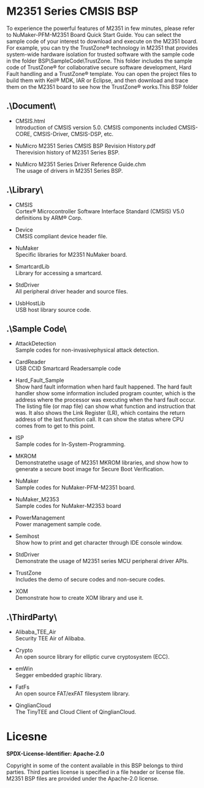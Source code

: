 # M2351 Series CMSIS BSP

To experience the powerful features of M2351 in few minutes, please refer to NuMaker-PFM-M2351 Board Quick Start Guide. You can select the sample code of your interest to download and execute on the M2351 board. For example, you can try the TrustZone® technology in M2351 that provides system-wide hardware isolation for trusted software with the sample code in the folder BSP\SampleCode\TrustZone. This folder includes the sample code of TrustZone® for collaborative secure software development, Hard Fault handling and a TrustZone® template. You can open the project files to build them with Keil® MDK, IAR or Eclipse, and then download and trace them on the M2351 board to see how the TrustZone® works.This BSP folder

## .\Document\


- CMSIS.html<br>
	Introduction of CMSIS version 5.0. CMSIS components included CMSIS-CORE, CMSIS-Driver, CMSIS-DSP, etc.

- NuMicro M2351 Series CMSIS BSP Revision History.pdf<br>
	Therevision history of M2351 Series BSP.

- NuMicro M2351 Series Driver Reference Guide.chm<br>
	The usage of drivers in M2351 Series BSP.

## .\Library\


- CMSIS<br>
	Cortex® Microcontroller Software Interface Standard (CMSIS) V5.0 definitions by ARM® Corp.

- Device<br>
	CMSIS compliant device header file.

- NuMaker<br>
	Specific libraries for M2351 NuMaker board.

- SmartcardLib<br>
	Library for accessing a smartcard.

- StdDriver<br>
	All peripheral driver header and source files.

- UsbHostLib<br>
	USB host library source code.

## .\Sample Code\


- AttackDetection<br>
	Sample codes for non-invasivephysical attack detection.

- CardReader<br>
	USB CCID Smartcard Readersample code

- Hard\_Fault\_Sample<br>
	Show hard fault information when hard fault happened. The hard fault handler show some information included program counter, which is the address where the processor was executing when the hard fault occur. The listing file (or map file) can show what function and instruction that was. It also shows the Link Register (LR), which contains the return address of the last function call. It can show the status where CPU comes from to get to this point.

- ISP<br>
	Sample codes for In-System-Programming.

- MKROM<br>
	Demonstratethe usage of M2351 MKROM libraries, and show how to generate a secure boot image for Secure Boot Verification.

- NuMaker<br>
	Sample codes for NuMaker-PFM-M2351 board.

- NuMaker_M2353<br>
	Sample codes for NuMaker-M2353 board

- PowerManagement<br>
	Power management sample code.

- Semihost<br>
	Show how to print and get character through IDE console window.

- StdDriver<br>
	Demonstrate the usage of M2351 series MCU peripheral driver APIs.

- TrustZone<br>
	Includes the demo of secure codes and non-secure codes.

- XOM<br>
	Demonstrate how to create XOM library and use it.


## .\ThirdParty\

- Alibaba\_TEE\_Air<br>
	Security TEE Air of Alibaba.

- Crypto<br>
	An open source library for elliptic curve cryptosystem (ECC).

- emWin<br>
	Segger embedded graphic library.

- FatFs<br>
	An open source FAT/exFAT filesystem library.

- QinglianCloud<br>
	The TinyTEE and Cloud Client of QinglianCloud.


# Licesne

**SPDX-License-Identifier: Apache-2.0**

Copyright in some of the content available in this BSP belongs to third parties.
Third parties license is specified in a file header or license file.
M2351 BSP files are provided under the Apache-2.0 license.

